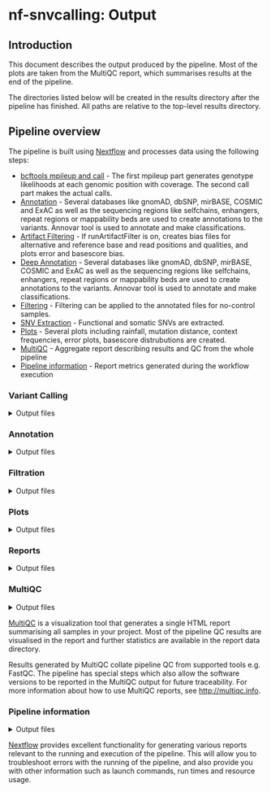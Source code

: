 # nf-snvcalling: Output

## Introduction

This document describes the output produced by the pipeline. Most of the plots are taken from the MultiQC report, which summarises results at the end of the pipeline.

The directories listed below will be created in the results directory after the pipeline has finished. All paths are relative to the top-level results directory.

<!-- TODO nf-core: Write this documentation describing your workflow's output -->

## Pipeline overview

The pipeline is built using [Nextflow](https://www.nextflow.io/) and processes data using the following steps:

- [bcftools mpileup and call](#bcftools) - The first mpileup part generates genotype likelihoods at each genomic position with coverage. The second call part makes the actual calls.
- [Annotation](#annotation) - Several databases like gnomAD, dbSNP, mirBASE, COSMIC and ExAC as well as the sequencing regions like selfchains, enhangers, repeat regions or mappability beds are used to create annotations to the variants. Annovar tool is used to annotate and make classifications. 
- [Artifact Filtering](#filtering) - If runArtifactFilter is on, creates bias files for alternative and reference base and read positions and qualities, and plots error and basescore bias.  
- [Deep Annotation](#annotation) - Several databases like gnomAD, dbSNP, mirBASE, COSMIC and ExAC as well as the sequencing regions like selfchains, enhangers, repeat regions or mappability beds are used to create annotations to the variants. Annovar tool is used to annotate and make classifications.  
- [Filtering](#filtering) - Filtering can be applied to the annotated files for no-control samples. 
- [SNV Extraction](#filtering) - Functional and somatic SNVs are extracted.
- [Plots](#visualization) - Several plots including rainfall, mutation distance, context frequencies, error plots, basescore distrubutions are created.
- [MultiQC](#multiqc) - Aggregate report describing results and QC from the whole pipeline
- [Pipeline information](#pipeline-information) - Report metrics generated during the workflow execution

### Variant Calling

<details markdown="1">
<summary>Output files</summary>

- `metaid/`
  - `*snv_metaid.vcf.gz`: Raw variants.

</details>

### Annotation

<details markdown="1">
<summary>Output files</summary>

- `metaid/`
  - `metaid.deepanno.vcf.gz`: Annotated variants.

</details>

### Filtration

<details markdown="1">
<summary>Output files</summary>

- `metaid/`
  - `metaid_somatic_functional_snvs_conf_*_to_10.vcf`: Functional somatic snvs filtered through the confidence score
  - `metaid_somatic_snvs_conf_*_to_10.vcf`: Somatic snvs filtered through the confidence score
  - `metaid_somatic_ncRNA_snvs_conf_*_to_10.vcf`: Somatic ncRNA snvs filtered through the confidence score
  - `metaid_germline_functional_snvs_conf_*_to_10.vcf`: Functional germline snvs filtered through the confidence score
  - `metaid_reference_allele_base_qualities`: Allele base qualities of reference
  - `metaid_reference_allele_read_qualities`: Allele read qualities of reference
  - `metaid_alternative_allele_base_qualities`: Allele base qualities of variant file
  - `metaid_alternative_allele_read_qualities`: Allele read qualities of variant file
  - `metaid_base_score_bias_before_filter.pdf`:  Base score error plot after bias filtration before filtration
  - `metaid_base_score_bias_after_filter_once.pdf`: First round of base score error plot after bias filtration
  - `metaid_sequence_specific_error_plot_before_filter.pdf`: Sequence spesific error plot after bias filtration before filtration
  - `metaid_sequence_specific_error_plot_after_filter_one.pdf`: First round of sequence spesific error plot after bias filtration
  - `metaid_sequencing_specific_error_plot_before_filter.pdf`: Sequencing spesific error plot after bias filtration before filtration
  - `metaid_sequencing_specific_error_plot_after_filter_one.pdf`: First round of sequencing spesific error plot after bias filtration

</details>

### Plots

<details markdown="1">
<summary>Output files</summary>

- `metaid/`
  - `metaid_allSNVdiagnosticPlots`: Merge of all diagnostic plots on quality of the variant.

</details>

### Reports

<details markdown="1">
<summary>Output files</summary>

- `metaid/`
  - `metaid_QC_values`: Statistics on QC.
  - `metaid_purityESTs`: Purity statistics.

</details>

### MultiQC

<details markdown="1">
<summary>Output files</summary>

- `multiqc/`
  - `multiqc_report.html`: a standalone HTML file that can be viewed in your web browser.
  - `multiqc_data/`: directory containing parsed statistics from the different tools used in the pipeline.
  - `multiqc_plots/`: directory containing static images from the report in various formats.

</details>

[MultiQC](http://multiqc.info) is a visualization tool that generates a single HTML report summarising all samples in your project. Most of the pipeline QC results are visualised in the report and further statistics are available in the report data directory.

Results generated by MultiQC collate pipeline QC from supported tools e.g. FastQC. The pipeline has special steps which also allow the software versions to be reported in the MultiQC output for future traceability. For more information about how to use MultiQC reports, see <http://multiqc.info>.

### Pipeline information

<details markdown="1">
<summary>Output files</summary>

- `pipeline_info/`
  - Reports generated by Nextflow: `execution_report.html`, `execution_timeline.html`, `execution_trace.txt` and `pipeline_dag.dot`/`pipeline_dag.svg`.
  - Reports generated by the pipeline: `pipeline_report.html`, `pipeline_report.txt` and `software_versions.yml`. The `pipeline_report*` files will only be present if the `--email` / `--email_on_fail` parameter's are used when running the pipeline.
  - Reformatted samplesheet files used as input to the pipeline: `samplesheet.valid.csv`.

</details>

[Nextflow](https://www.nextflow.io/docs/latest/tracing.html) provides excellent functionality for generating various reports relevant to the running and execution of the pipeline. This will allow you to troubleshoot errors with the running of the pipeline, and also provide you with other information such as launch commands, run times and resource usage.
